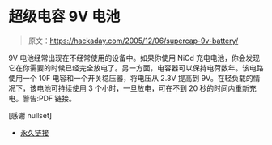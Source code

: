 # 超级电容 9V 电池

> 原文：<https://hackaday.com/2005/12/06/supercap-9v-battery/>

9V 电池经常出现在不经常使用的设备中。如果你使用 NiCd 充电电池，你会发现它在你需要的时候已经完全放电了。另一方面，电容器可以保持电荷数年。该电路使用一个 10F 电容和一个开关稳压器，将电压从 2.3V 提高到 9V。在轻负载的情况下，该电池可持续使用 3 个小时，一旦放电，可在不到 20 秒的时间内重新充电。警告:PDF 链接。

[感谢 nullset]

*   [永久链接](http://www.bairesrobotics.com.ar/elektor/10-2003%20SuperCap%20Battery.pdf)